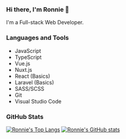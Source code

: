 ### Hi there, I'm Ronnie 👋

I'm a Full-stack Web Developer.

### Languages and Tools
- JavaScript
- TypeScript
- Vue.js
- Nuxt.js
- React (Basics)
- Laravel (Basics)
- SASS/SCSS
- Git
- Visual Studio Code

### GitHub Stats

[![Ronnie's Top Langs](https://github-readme-stats.vercel.app/api/top-langs/?username=CodingWithNuke)](https://github.com/anuraghazra/github-readme-stats) 
[![Ronnie's GitHub stats](https://github-readme-stats.vercel.app/api?username=CodingWithNuke&count_private=true&show_icons=true)](https://github.com/anuraghazra/github-readme-stats)

<!--
**CodingWithNuke/CodingWithNuke** is a ✨ _special_ ✨ repository because its `README.md` (this file) appears on your GitHub profile.

Here are some ideas to get you started:

- 🔭 I’m currently working on ...
- 🌱 I’m currently learning ...
- 👯 I’m looking to collaborate on ...
- 🤔 I’m looking for help with ...
- 💬 Ask me about ...
- 📫 How to reach me: ...
- 😄 Pronouns: ...
- ⚡ Fun fact: ...
-->
